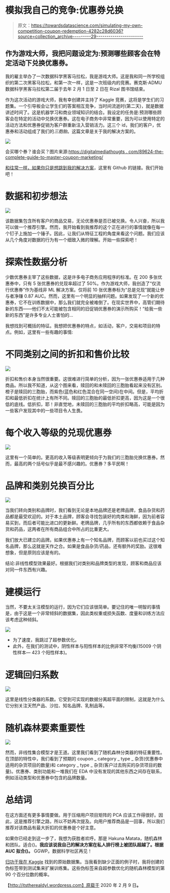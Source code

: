 # 模拟我自己的竞争:优惠券兑换

> 原文：<https://towardsdatascience.com/simulating-my-own-competition-coupon-redemption-4282c28d6036?source=collection_archive---------29----------------------->

## 作为游戏大师，我把问题设定为:预测哪些顾客会在特定活动下兑换优惠券。

我的雇主举办了一次数据科学黑客马拉松，我是游戏大师。这是我和同一所学校组织的第二次黑客马拉松，和第一次一样，这是一次班级内的竞赛。赛克斯·ADMU 数据科学黑客马拉松第二届于去年 2 月 1 日至 2 日在 Rizal 图书馆结束。

作为这次活动的游戏大师，我有幸创建并主持了 Kaggle 竞赛，这将是学生们的习题集。一个引导板会让学生们的答案相互竞争，当时间流逝时(第二天)，就是数据讲述时间了。这是机器学习和商业领域知识的结合。我设定的任务是:预测哪些顾客会在特定的活动中兑换优惠券。这在电子商务中非常重要，因为可以使用特定的活动方法和优惠券促销为客户群重新注入营销活力。这三个 id，我们的客户，优惠券和活动组成了我们的*三胞胎*。这篇文章是关于我的解决方案的。

![](img/ced9c1d59bb166204b525e6d0d82e49f.png)

会买哪个券？谁会买？图片来源:[https://digitalmediathougts . com/89624-the-complete-guide-to-master-coupon-marketing/](https://digitalmediathoughts.com/89624-the-complete-guide-to-master-coupon-marketing/)

[和往常一样，如果你只是想跳到我的解决方案](https://github.com/krsnewwave/coupon-redemption)，这里有 Github 的链接。我们开始吧！

# 数据和初步想法

![](img/2aac2c3201c536d8ebbc45fb388ca378.png)

该数据集包含所有客户的商品交易，无论优惠券是否已被兑换。令人兴奋，所以我可以做一个推荐引擎。然而，我开始看到我推荐的这个正在进行的事情就像在每一个钉子上施加一个锤子。因此，让我们从特征工程的角度来看这个问题。我们应该从几个角度对数据的行为有一个细致入微的理解。开始一些探索吧！

# 探索性数据分析

少数优惠券主宰了这些数据，这是许多电子商务应用程序的标准。在 200 多张优惠券中，只有 5 张优惠券的兑现率超过了 50%。作为游戏大师，我创造了“仅流行优惠券”作为基线非 ML 解决方案。仅将前 10 张优惠券标为“总是兑现”就能让参与者净赚 0.87 AUC。然而，这里有一个明显的抽样问题。如果发现了一个新的优惠券，它不在训练数据中，那么我们就完全被难倒了。在现实世界中，高管们期待新的东西——他们不太可能被包含相同的旧促销优惠券的演示所购买！“给我一些新的东西”是许多专业人士害怕的…

我想找到可概括的特征。我想把优惠券的特点，如活动，客户，交易和项目的特点。例如，这里有一些有趣的事情:

# 不同类别之间的折扣和售价比较

![](img/0d5ba15f8865778716a437da4c796ccd.png)

折扣和售价本身当然很重要。这很难进行简单的分析，因为一张优惠券适用于几种商品。所以我不知道，从这个图来看，赎回的和未赎回的三胞胎看起来没有区别。橙子是赎回的三胞胎，而紫色(蓝色和红色混合在同一空间)在中间。但是，平均折扣和最低折扣在统计上有所不同。赎回的三胞胎的最低折扣更高，因为这是一个很低的底线。低折扣，耶！非直觉地，未赎回的三胞胎的平均折扣略高，可能是因为一些客户发现其中的一些项目令人生畏。

# 每个收入等级的兑现优惠券

![](img/0da9ee5375ed2ec292f3ad81feea6d29.png)

这里有一个简单的。更高的收入等级表明更倾向于为我们的三胞胎兑换优惠券。然而，最高的两个括号似乎是最不感兴趣的。优惠券？多平民啊！

# 品牌和类别兑换百分比

![](img/0a0044404b140c10fa51a3d7c730eb68.png)

当我们转向类别和品牌时，我们看到无论是本地品牌还是老牌品牌，食品杂货和药品都是最受欢迎的。对于本土品牌，顾客会寻找包装好的肉类和海鲜，因为前者容易买到，而后者可能比进口的更新鲜。老牌品牌，几乎所有的东西都依赖于食品杂货和药品，这两者在所有商品组合中所占的比重更大。

我们放大已建立的品牌。如果优惠券上有一个知名品牌，而顾客以前也买过这个知名品牌，那么这就是天作之合。如果是食品杂货/药品，还有额外的奖励。这很难想象，但是原则应该是有的。

结论:非线性模型效果最好。根据我们对类别和品牌类型的发现，顾客和商品应该对同一件东西有兴趣。

# 建模运行

当然，不要太关注模型的运行，因为它们应该很简单。要记住的唯一明智的事情是，由于这是一个非常倾斜的数据集，因此类权重或损失函数、度量和训练方法应该考虑这种倾斜。

![](img/02857f2f79a5a6c031f8f5ff0902afc5.png)

*   为了速度，我跳过了超参数优化。
*   此外，在我们的测试中，阴性样本与阳性样本的比例非常不均衡(15009 个阴性样本— 423 个阳性样本)。

# 逻辑回归系数

![](img/253a4831175f446d4a21e9532fd52238.png)

这里是线性分类器的系数。它受到可实现的数据分离超平面的限制，这就是为什么它分别关注天然产品、沙拉、知名品牌、乳制品等。

# 随机森林要素重要性

![](img/7cd8be1dfd129ec96465d45222dace3c.png)

然而，非线性集合模型才是王道。这里我们看到了随机森林分类器的特征重要性。在顶部的特性中，我们看到了预期的 coupon _ category _ type _ 杂货(优惠券中适用的杂货项目的数量)和 category _ type _ 杂货(客户过去购买的杂货项目的数量)。优惠券、类别功能和一堆我们在 EDA 中没有发现的其他东西之间存在联系，例如活动类型和优惠券中包含的品牌数量。

# 总结词

在这方面还有更多事情要做。用于压缩用户项目矩阵的 PCA 应该工作得很好。因此，这是推荐引擎之路，所以不妨再次提及。向用户推荐商品是一回事，所以我们推荐对该商品有最大折扣的优惠券是个好主意。

如果你已经走到这一步了，我想为获胜者欢呼。那是 Hakuna Matata，随机森林和团队。适合()。**我应该说我自己的解决方案在私人排行榜上被团队超越了。根据 AUC 拟合()。** GGWP。数据科学社区再见！

[归功于我在 Kaggle](https://www.kaggle.com/bharath901/amexpert-2019) 找到的原始数据集。当我看到缺少正面的例子时，我将创建的伪标签带到测试集来扩展训练集。这些伪标签来自超参数优化的随机森林模型的第 90 个百分位数的概率。

【http://itstherealdyl.wordpress.com】原载于 2020 年 2 月 9 日[](https://itstherealdyl.wordpress.com/2020/02/09/coupon-redemption-competition/)**。**